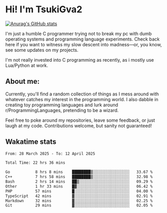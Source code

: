# Hi! I'm TsukiGva2

[![Anurag's GitHub stats](https://github-readme-stats.vercel.app/api?username=tsukigva2&theme=gruvbox&show_icons=true)](https://github.com/anuraghazra/github-readme-stats)

I'm just a humble C programmer trying not to break my pc with dumb operating systems and programming language experiments. Check back here if you want to witness my slow descent into madness—or, you know, see some updates on my projects.

I'm not really invested into C programming as recently, as i mostly use Lua/Python at work.

## About me:

Currently, you'll find a random collection of things as I mess around with whatever catches my interest in the programming world. I also dabble in creating toy programming languages and lurk around r/ProgrammingLanguages, pretending to be a wizard.

Feel free to poke around my repositories, leave some feedback, or just laugh at my code. Contributions welcome, but sanity not guaranteed!


## Wakatime stats
<!--START_SECTION:waka-->

```txt
From: 28 March 2025 - To: 12 April 2025

Total Time: 22 hrs 36 mins

Go           8 hrs 8 mins    ████████▒░░░░░░░░░░░░░░░░   33.67 %
C++          7 hrs 58 mins   ████████▒░░░░░░░░░░░░░░░░   32.98 %
Bash         2 hrs 14 mins   ██▒░░░░░░░░░░░░░░░░░░░░░░   09.29 %
Other        1 hr 33 mins    █▓░░░░░░░░░░░░░░░░░░░░░░░   06.42 %
PHP          57 mins         █░░░░░░░░░░░░░░░░░░░░░░░░   04.00 %
TypeScript   42 mins         ▓░░░░░░░░░░░░░░░░░░░░░░░░   02.91 %
Markdown     32 mins         ▓░░░░░░░░░░░░░░░░░░░░░░░░   02.25 %
Git          29 mins         ▓░░░░░░░░░░░░░░░░░░░░░░░░   02.05 %
```

<!--END_SECTION:waka-->
